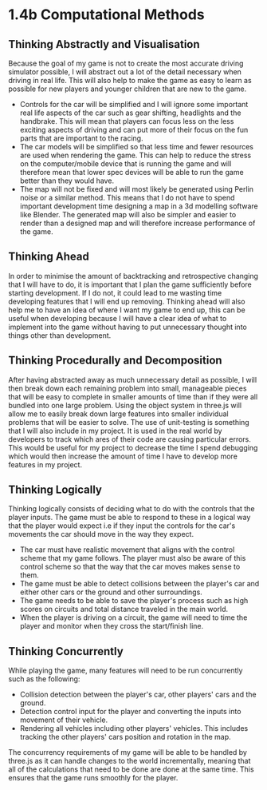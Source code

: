 # 1.4b Computational Methods

## Thinking Abstractly and Visualisation

Because the goal of my game is not to create the most accurate driving simulator possible, I will abstract out a lot of the detail necessary when driving in real life. This will also help to make the game as easy to learn as possible for new players and younger children that are new to the game.

* Controls for the car will be simplified and I will ignore some important real life aspects of the car such as gear shifting, headlights and the handbrake. This will mean that players can focus less on the less exciting aspects of driving and can put more of their focus on the fun parts that are important to the racing.
* The car models will be simplified so that less time and fewer resources are used when rendering the game. This can help to reduce the stress on the computer/mobile device that is running the game and will therefore mean that lower spec devices will be able to run the game better than they would have.
* The map will not be fixed and will most likely be generated using Perlin noise or a similar method. This means that I do not have to spend important development time designing a map in a 3d modelling software like Blender. The generated map will also be simpler and easier to render than a designed map and will therefore increase performance of the game.

## Thinking Ahead

In order to minimise the amount of backtracking and retrospective changing that I will have to do, it is important that I plan the game sufficiently before starting development. If I do not, it could lead to me wasting time developing features that I will end up removing. Thinking ahead will also help me to have an idea of where I want my game to end up, this can be useful when developing because I will have a clear idea of what to implement into the game without having to put unnecessary thought into things other than development.

## Thinking Procedurally and Decomposition

After having abstracted away as much unnecessary detail as possible, I will then break down each remaining problem into small, manageable pieces that will be easy to complete in smaller amounts of time than if they were all bundled into one large problem. Using the object system in three.js will allow me to easily break down large features into smaller individual problems that will be easier to solve. The use of unit-testing is something that I will also include in my project. It is used in the real world by developers to track which ares of their code are causing particular errors. This would be useful for my project to decrease the time I spend debugging which would then increase the amount of time I have to develop more features in my project.

## Thinking Logically

Thinking logically consists of deciding what to do with the controls that the player inputs. The game must be able to respond to these in a logical way that the player would expect i.e if they input the controls for the car's movements the car should move in the way they expect.

* The car must have realistic movement that aligns with the control scheme that my game follows. The player must also be aware of this control scheme so that the way that the car moves makes sense to them.
* The game must be able to detect collisions between the player's car and either other cars or the ground and other surroundings.
* The game needs to be able to save the player's process such as high scores on circuits and total distance traveled in the main world.
* When the player is driving on a circuit, the game will need to time the player and monitor when they cross the start/finish line.

## Thinking Concurrently

While playing the game, many features will need to be run concurrently such as the following:

* Collision detection between the player's car, other players' cars and the ground.
* Detection control input for the player and converting the inputs into movement of their vehicle.
* Rendering all vehicles including other players' vehicles. This includes tracking the other players' cars position and rotation in the map.

The concurrency requirements of my game will be able to be handled by three.js as it can handle changes to the world incrementally, meaning that all of the calculations that need to be done are done at the same time. This ensures that the game runs smoothly for the player.

